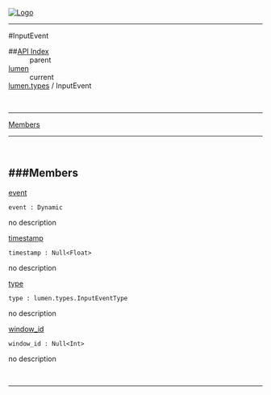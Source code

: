 
[![Logo](../../../images/logo.png)](../../../index.html)

---

#InputEvent


##[API Index](../../../api/index.html#lumen.types)   
&emsp;&emsp;&emsp;parent    
[lumen](../)     
&emsp;&emsp;&emsp;current    
[lumen.types](./) / InputEvent

<br/>

---


[Members](#Members)   


---

&nbsp;   

<a class="lift" name="Members" ></a>
###Members   
---
<a class="lift" name="event" href="#event">event</a>



`event : Dynamic`

<span class="small_desc_flat"> no description </span>   

<a class="lift" name="timestamp" href="#timestamp">timestamp</a>



`timestamp : Null<Float>`

<span class="small_desc_flat"> no description </span>   

<a class="lift" name="type" href="#type">type</a>



`type : lumen.types.InputEventType`

<span class="small_desc_flat"> no description </span>   

<a class="lift" name="window_id" href="#window_id">window_id</a>



`window_id : Null<Int>`

<span class="small_desc_flat"> no description </span>   



&nbsp;
&nbsp;
&nbsp;

---  


&nbsp;   
&nbsp;   